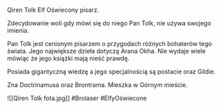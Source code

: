 Qiren Tolk Elf Oświecony pisarz.

Zdecydowanie woli gdy mówi się do niego Pan Tolk, nie używa swojego imienia.

Pan Tolk jest cenionym pisarzem o przygodach różnych bohaterów tego świata. Jego największe dzieła dotyczą Arana Okha. Nie wydaje wiele mówiąc że jego książki mają nieść prawdę.

Posiada gigantyczną wiedzę a jego specjalnością są postacie oraz Gildie.

Zna Doctrinamusa oraz Brontrama. Mieszka w Górnym mieście.

![[Qiren Tolk fota.jpg]]
#Brolaser #ElfyOświecone
